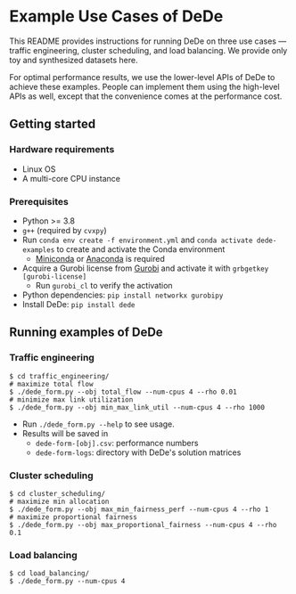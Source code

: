 # Example Use Cases of DeDe
This README provides instructions for running DeDe on three use cases — traffic engineering, cluster scheduling, and load balancing. We provide only toy and synthesized datasets here.

For optimal performance results, we use the lower-level APIs of DeDe to achieve these examples. People can implement them using the high-level APIs as well, except that the convenience comes at the performance cost.

## Getting started

### Hardware requirements
- Linux OS
- A multi-core CPU instance

### Prerequisites
- Python >= 3.8
- `g++` (required by `cvxpy`)
- Run `conda env create -f environment.yml` and `conda activate dede-examples` to create and activate the Conda environment
    - [Miniconda](https://docs.anaconda.com/free/anaconda/install/index.html) or [Anaconda](https://docs.anaconda.com/free/anaconda/install/index.html) is required
- Acquire a Gurobi license from [Gurobi](https://www.gurobi.com/solutions/licensing/) and activate it with `grbgetkey [gurobi-license]`
    - Run `gurobi_cl` to verify the activation
- Python dependencies: `pip install networkx gurobipy`
- Install DeDe: `pip install dede`

## Running examples of DeDe

### Traffic engineering
```shell
$ cd traffic_engineering/
# maximize total flow
$ ./dede_form.py --obj total_flow --num-cpus 4 --rho 0.01
# minimize max link utilization
$ ./dede_form.py --obj min_max_link_util --num-cpus 4 --rho 1000
```
- Run `./dede_form.py --help` to see usage.
- Results will be saved in
   - `dede-form-[obj].csv`: performance numbers
   - `dede-form-logs`: directory with DeDe's solution matrices


### Cluster scheduling
```shell
$ cd cluster_scheduling/
# maximize min allocation
$ ./dede_form.py --obj max_min_fairness_perf --num-cpus 4 --rho 1
# maximize proportional fairness
$ ./dede_form.py --obj max_proportional_fairness --num-cpus 4 --rho 0.1
```

### Load balancing
```shell
$ cd load_balancing/
$ ./dede_form.py --num-cpus 4
```
